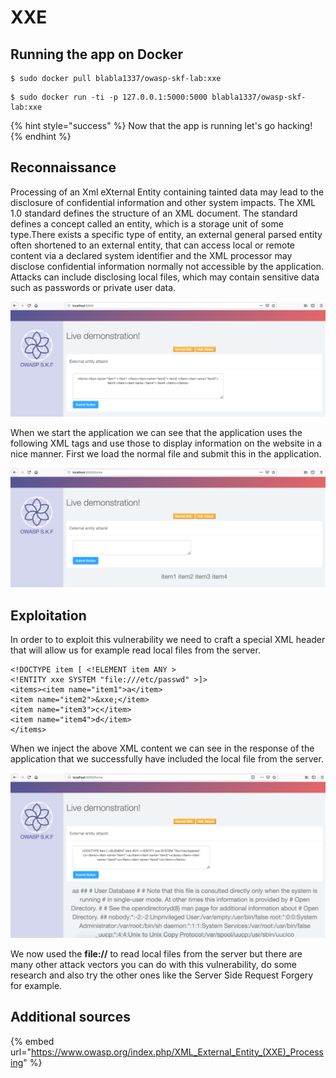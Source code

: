 # XXE

## Running the app on Docker

```
$ sudo docker pull blabla1337/owasp-skf-lab:xxe
```

```
$ sudo docker run -ti -p 127.0.0.1:5000:5000 blabla1337/owasp-skf-lab:xxe
```

{% hint style="success" %}
Now that the app is running let's go hacking!
{% endhint %}

## Reconnaissance

Processing of an Xml eXternal Entity containing tainted data may lead to the disclosure of confidential information and other system impacts. The XML 1.0 standard defines the structure of an XML document. The standard defines a concept called an entity, which is a storage unit of some type.There exists a specific type of entity, an external general parsed entity often shortened to an external entity, that can access local or remote content via a declared system identifier and the XML processor may disclose confidential information normally not accessible by the application. Attacks can include disclosing local files, which may contain sensitive data such as passwords or private user data.

![](../../.gitbook/assets/screen-shot-2019-03-04-at-22.00.31.png)

When we start the application we can see that the application uses the following XML tags and use those to display information on the website in a nice manner. First we load the normal file and submit this in the application.

![](../../.gitbook/assets/screen-shot-2019-03-04-at-22.00.42.png)

## Exploitation

In order to to exploit this vulnerability we need to craft a special XML header that will allow us for example read local files from the server.

```markup
<!DOCTYPE item [ <!ELEMENT item ANY >
<!ENTITY xxe SYSTEM "file:///etc/passwd" >]>
<items><item name="item1">a</item>
<item name="item2">&xxe;</item>
<item name="item3">c</item>
<item name="item4">d</item>
</items>
```

When we inject the above XML content we can see in the response of the application that we successfully have included the local file from the server.

![](../../.gitbook/assets/screen-shot-2019-03-04-at-22.01.13.png)

We now used the **file://** to read local files from the server but there are many other attack vectors you can do with this vulnerability, do some research and also try the other ones like the Server Side Request Forgery for example.

## Additional sources

{% embed url="https://www.owasp.org/index.php/XML_External_Entity_(XXE)_Processing" %}
